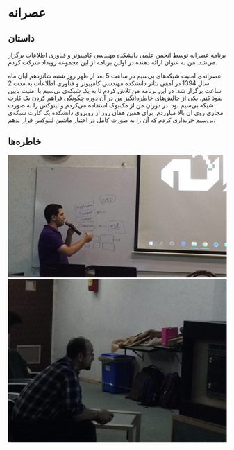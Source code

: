 # عصرانه

## داستان

برنامه عصرانه توسط انجمن علمی دانشکده مهندسی کامپیوتر و فناوری اطلاعات برگزار می‌شد.
من به عنوان ارائه دهنده در اولین برنامه از این مجموعه رویداد شرکت کردم.

عصرانه‌ی امنیت شبکه‌های بی‌سیم در ساعت 5 بعد از ظهر روز شنبه شانزدهم آبان ماه سال 1394 در آمفی تئاتر دانشکده مهندسی کامپیوتر و فناوری اطلاعات به مدت 2 ساعت برگزار شد.
در این برنامه من تلاش کردم تا به یک شبکه‌ی بی‌سیم با امنیت پایین نفوذ کنم.
یکی از چالش‌های خاطره‌انگیز من در آن دوره چگونگی فراهم کردن یک کارت شبکه بی‌سیم بود.
در دوران من از مک‌بوک استفاده می‌کردم و لینوکس را به صورت مجازی روی آن بالا میاوردم.
برای همین همان روز از روبروی دانشکده یک کارت شبکه‌ی بی‌سیم خریداری کردم که آن را به صورت کامل
در اختیار ماشین لینوکس قرار بدهم.

## خاطره‌ها

![pic-1](./img/photo_2023-03-28_20-53-19.jpg)
![pic-2](./img/photo_2023-03-28_20-53-26.jpg)
